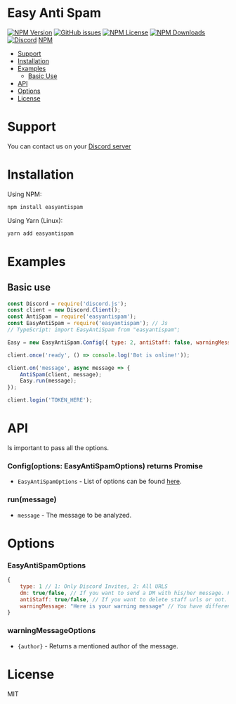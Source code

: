 # Easy Anti Spam
<p>
    <a href="https://www.npmjs.com/package/easyantispam"><img alt="NPM Version" src="https://img.shields.io/npm/v/easyantispam"></a>
    <a href="https://github.com/thekevinava/EasyAntiSpam/issues"><img alt="GitHub issues" src="https://img.shields.io/github/issues/KevinavaDev/EasyAntiSpam"></a>
    <a href="https://www.npmjs.com/package/easyantispam"><img alt="NPM License" src="https://img.shields.io/npm/l/easyantispam"></a>
    <a href="https://www.npmjs.com/package/easyantispam"><img alt="NPM Downloads" src="https://img.shields.io/npm/dt/easyantispam"></a>
    <a href="https://discord.gg/gAFRJpasj5"><img alt="Discord" src="https://img.shields.io/discord/791333925968412703?color=%237289DA&label=Discord&logo=discord"></a>
    <a href="https://www.npmjs.com/package/easyantispam">NPM</a>
</p>

- [Support](#support)
- [Installation](#installation)
- [Examples](#examples)
    - [Basic Use](#basic-use)
- [API](#api)
- [Options](#options)
- [License](#license)

# Support

You can contact us on your [Discord server](https://discord.gg/gAFRJpasj5)

# Installation
Using NPM:
```js
npm install easyantispam
```
Using Yarn (Linux):
```js
yarn add easyantispam
```

# Examples

## Basic use
```js
const Discord = require('discord.js');
const client = new Discord.Client();
const AntiSpam = require('easyantispam');
const EasyAntiSpam = require('easyantispam'); // Js
// TypeScript: import EasyAntiSpam from "easyantispam";

Easy = new EasyAntiSpam.Config({ type: 2, antiStaff: false, warningMessage: `Message to advice` }); // Config variables

client.once('ready', () => console.log('Bot is online!'));

client.on('message', async message => {
    AntiSpam(client, message);
    Easy.run(message);
});

client.login('TOKEN_HERE');
```

# API

Is important to pass all the options.

### Config(options: EasyAntiSpamOptions) returns Promise<boolean>

- `EasyAntiSpamOptions` - List of options can be found [here](#options).

### run(message)

- `message` - The message to be analyzed.

# Options

<!-- Properties marked with `?` are optional. -->

### EasyAntiSpamOptions

```js
{
    type: 1 // 1: Only Discord Invites, 2: All URLS
    dm: true/false, // If you want to send a DM with his/her message. False by default.
    antiStaff: true/false, // If you want to delete staff urls or not. False by default.
    warningMessage: "Here is your warning message" // You have different options found in warningMessageOptions section.
}
```

### warningMessageOptions

- `{author}` - Returns a mentioned author of the message.


# License

MIT

